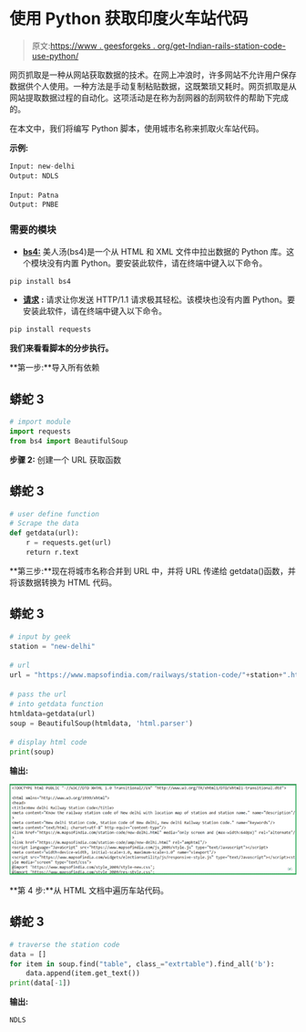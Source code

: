 # 使用 Python 获取印度火车站代码

> 原文:[https://www . geesforgeks . org/get-Indian-rails-station-code-use-python/](https://www.geeksforgeeks.org/get-indian-railways-station-code-using-python/)

网页抓取是一种从网站获取数据的技术。在网上冲浪时，许多网站不允许用户保存数据供个人使用。一种方法是手动复制粘贴数据，这既繁琐又耗时。网页抓取是从网站提取数据过程的自动化。这项活动是在称为刮网器的刮网软件的帮助下完成的。

在本文中，我们将编写 Python 脚本，使用城市名称来抓取火车站代码。

**示例:**

```py
Input: new-delhi
Output: NDLS

Input: Patna
Output: PNBE

```

### **需要的模块**

*   [**bs4:**](https://www.geeksforgeeks.org/implementing-web-scraping-python-beautiful-soup/) 美人汤(bs4)是一个从 HTML 和 XML 文件中拉出数据的 Python 库。这个模块没有内置 Python。要安装此软件，请在终端中键入以下命令。

```py
pip install bs4

```

*   [**请求**](https://www.geeksforgeeks.org/python-requests-tutorial/) **:** 请求让你发送 HTTP/1.1 请求极其轻松。该模块也没有内置 Python。要安装此软件，请在终端中键入以下命令。

```py
pip install requests

```

**我们来看看脚本的分步执行。**

**第一步:**导入所有依赖

## 蟒蛇 3

```py
# import module
import requests
from bs4 import BeautifulSoup
```

**步骤 2:** 创建一个 URL 获取函数

## 蟒蛇 3

```py
# user define function 
# Scrape the data 
def getdata(url): 
    r = requests.get(url) 
    return r.text
```

**第三步:**现在将城市名称合并到 URL 中，并将 URL 传递给 getdata()函数，并将该数据转换为 HTML 代码。

## 蟒蛇 3

```py
# input by geek
station = "new-delhi"

# url
url = "https://www.mapsofindia.com/railways/station-code/"+station+".html"

# pass the url
# into getdata function
htmldata=getdata(url)
soup = BeautifulSoup(htmldata, 'html.parser')

# display html code
print(soup)
```

**输出:**

![](img/16ef75c035f65eef734f567a12076002.png)

**第 4 步:**从 HTML 文档中遍历车站代码。

## 蟒蛇 3

```py
# traverse the station code
data = []
for item in soup.find("table", class_="extrtable").find_all('b'):
    data.append(item.get_text())
print(data[-1])
```

**输出:**

```py
NDLS

```